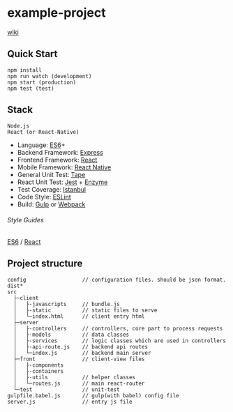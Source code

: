 # example-project
[wiki](https://github.com/creayoon/morrison-Hotel-ver2.git/wiki)

## Quick Start

    npm install
    npm run watch (development)
    npm start (production)
    npm test (test)

## Stack

    Node.js
    React (or React-Native)

* Language: [ES6](https://babeljs.io/docs/learn-es2015/)+
* Backend Framework: [Express](https://expressjs.com/)
* Frontend Framework: [React](https://facebook.github.io/react/)
* Mobile Framework: [React Native](https://facebook.github.io/react-native/)
* General Unit Test: [Tape](https://github.com/substack/tape)
* React Unit Test: [Jest](http://facebook.github.io/jest/) + [Enzyme](https://github.com/airbnb/enzyme)
* Test Coverage: [Istanbul](https://github.com/gotwarlost/istanbul)
* Code Style: [ESLint](http://eslint.org/)
* Build: [Gulp](http://gulpjs.com/) or [Webpack](https://webpack.github.io/)

###### Style Guides
[ES6](<https://github.com/airbnb/javascript>) / [React](<https://github.com/airbnb/javascript/tree/master/react>)

## Project structure

    config                  // configuration files. should be json format.
    dist*
    src
      ├─client
      │   ├-javascripts     // bundle.js
      │   ├-static          // static files to serve
      │   └─index.html      // client entry html
      ├─server
      │   ├-controllers     // controllers, core part to process requests
      │   ├-models          // data classes
      │   ├-services        // logic classes which are used in controllers
      │   ├-api-route.js    // backend api routes
      │   └─index.js        // backend main server
      ├─front               // client-view files
      │   ├-components
      │   ├-containers
      │   ├-utils           // helper classes
      │   └─routes.js       // main react-router
      └─test                // unit-test
    gulpfile.babel.js       // gulp(with babel) config file
    server.js               // entry js file
